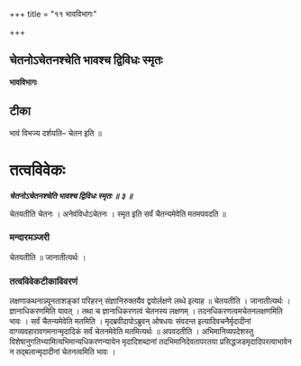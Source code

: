 +++
title = "११ भावविभागः"

+++


## चेतनोऽचेतनश्चेति भावश्च द्विविधः स्मृतः

**भावविभागः**

## **टीका**

भावं विभज्य दर्शयति– चेतन इति ॥

# तत्वविवेकः

***चेतनोऽचेतनश्चेति भावश्च द्विविधः स्मृतः ॥ ३ ॥***

चेतयतीति चेतनः । अनेवंविधोऽचेतनः । स्मृत इति सर्वं चैतन्यमेवेति मतमपवदति ॥

### **मन्दारमञ्जरी**

चेतयतीति ॥ जानातीत्यर्थः ।

### **तत्वविवेकटीकाविवरणं** 

लक्षणाकथनान्न्यूनताशङ्कां परिहरन् संज्ञानिरुक्तयैव द्वयोर्लक्षणे लब्धे इत्याह ॥ चेतयतीति । जानातीत्यर्थः । ज्ञानाधिकरणमिति यावत् । तथा च ज्ञानाधिकरणत्वं चेतनस्य लक्षणम् । तदनधिकरणत्वमचेतनलक्षणमिति भावः । सर्वं चैतन्यमेवेति मतमिति । मृदब्रवीदापोऽब्रुवन् ओषधयः संवदन्त इत्यादिवचनैर्मृदादीनां वाग्व्यवहारावगमनान्मृदादिकं सर्वं चेतनमेवेति मतमित्यर्थः ॥ अपवदतीति । अभिमानिव्यपदेशस्तु विशेषानुगतिभ्यामित्यभिमान्यधिकरणन्यायेन मृदादिशब्दानां तदभिमानिदेवतापरतया प्रसिद्धजडमृदादिपरत्वाभावेन न तद्बलान्मृदादीनां चेतनत्वमिति भावः ।

